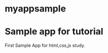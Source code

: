 # myappsample
Sample app for tutorial
=======================
First Sample App for html,css,js study.
